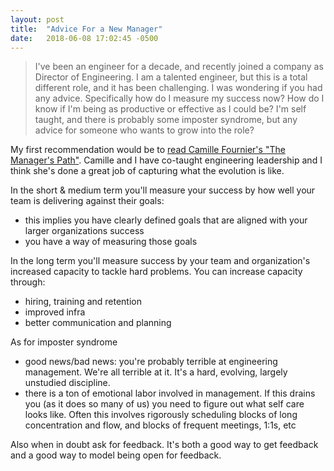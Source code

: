 ```yaml
---
layout: post
title:  "Advice For a New Manager"
date:   2018-06-08 17:02:45 -0500
---
```


> I've been an engineer for a decade, and recently joined a company as Director of Engineering.  I am a talented engineer, but this is a total different role, and it has been challenging.  I was wondering if you had any advice.  Specifically how do I measure my success now? How do I know if I'm being as productive or effective as I could be? I'm self taught, and there is probably some imposter syndrome, but any advice for someone who wants to grow into the role?


My first recommendation would be to [read Camille Fournier's "The Manager's Path"](https://www.amazon.com/dp/B06XP3GJ7F/).  Camille and I have co-taught engineering leadership and I think she's done a great job of capturing what the evolution is like.

In the short & medium term you'll measure your success by how well your team is delivering against their goals:

  * this implies you have clearly defined goals that are aligned with your larger organizations success
  * you have a way of measuring those goals

In the long term you'll measure success by your team and organization's increased capacity to tackle hard problems. You can increase capacity through:

  * hiring, training and retention
  * improved infra
  * better communication and planning

As for imposter syndrome

  * good news/bad news:  you're probably terrible at engineering management.  We're all terrible at it.  It's a hard, evolving, largely unstudied discipline.  
  * there is a ton of emotional labor involved in management. If this drains you (as it does so many of us) you need to figure out what self care looks like.  Often this involves rigorously scheduling blocks of long concentration and flow, and blocks of frequent meetings, 1:1s, etc

Also when in doubt ask for feedback.  It's both a good way to get feedback and a good way to model being open for feedback.
